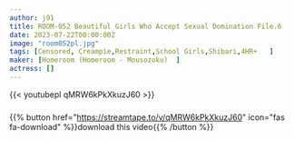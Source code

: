 ```yaml
---
author: j91
title: ROOM-052 Beautiful Girls Who Accept Sexual Domination File.6
date: 2023-07-22T00:00:00Z
image: "room052pl.jpg"
tags: [Censored, Creampie,Restraint,School Girls,Shibari,4HR+	]
maker: [Homeroom (Homeroom - Mousozoku)  ]
actress: []
---
```



{{< youtubepl qMRW6kPkXkuzJ60 >}}
###

{{% button href="https://streamtape.to/v/qMRW6kPkXkuzJ60" icon="fas fa-download" %}}download this video{{% /button %}}
